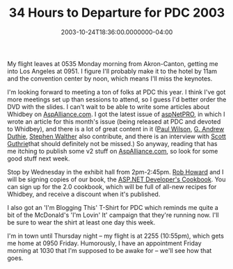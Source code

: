 ﻿---
title: 34 Hours to Departure for PDC 2003
date: "2003-10-24T18:36:00.0000000-04:00"
description: My flight leaves at 0535 Monday morning from Akron-Canton, getting
featuredImage: img/34-hours-to-departure-for-pdc-2003-featured.png
---

My flight leaves at 0535 Monday morning from Akron-Canton, getting me into Los Angeles at 0951. I figure I'll probably make it to the hotel by 11am and the convention center by noon, which means I'll miss the keynotes.

I'm looking forward to meeting a ton of folks at PDC this year. I think I've got more meetings set up than sessions to attend, so I guess I'd better order the DVD with the slides. I can't wait to be able to write some articles about Whidbey on [AspAlliance.com](http://aspalliance.com/). I got the latest issue of [aspNetPRO](http://aspnetpro.com/), in which I wrote an article for this month's issue (being released at PDC and devoted to Whidbey), and there is a lot of great content in it ([Paul Wilson](http://weblogs.asp.net/pwilson), [G. Andrew Duthie](http://weblogs.asp.net/gad), [Stephen Walther](http://aspworkshops.com/default.aspx#aboutsteve) also contribute, and there is an interview with [Scott Guthrie](http://weblogs.asp.net/scottgu)that should definitely not be missed.) So anyway, reading that has me itching to publish some v2 stuff on [AspAlliance.com](http://aspalliance.com/), so look for some good stuff next week.

Stop by Wednesday in the exhibit hall from 2pm-2:45pm. [Rob Howard](http://weblogs.asp.net/rhoward) and I will be signing copies of our book, the [ASP.NET Developer's Cookbook](http://aspalliance.com/cookbook/default.aspx). You can sign up for the 2.0 cookbook, which will be full of all-new recipes for Whidbey, and receive a discount when it's published.

I also got an 'I'm Blogging This' T-Shirt for PDC which reminds me quite a bit of the McDonald's 'I'm Lovin' It' campaign that they're running now. I'll be sure to wear the shirt at least one day this week.

I'm in town until Thursday night – my flight is at 2255 (10:55pm), which gets me home at 0950 Friday. Humorously, I have an appointment Friday morning at 1030 that I'm supposed to be awake for – we'll see how that goes.

